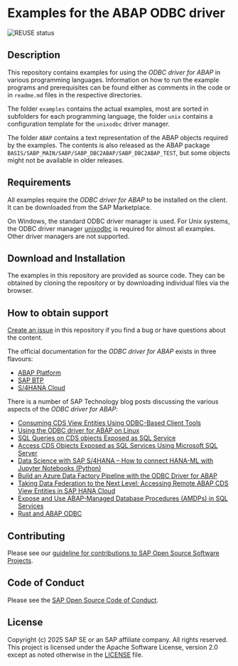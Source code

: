 # Examples for the ABAP ODBC driver
![REUSE status](https://api.reuse.software/badge/github.com/SAP-samples/odbc-driver-for-abap-examples)

## Description
This repository contains examples for using the _ODBC driver for ABAP_ in various programming languages.
Information on how to run the example programs and prerequisites can be found either as comments in the code or in `readme.md` files in the respective directories.

The folder `examples` contains the actual examples, most are sorted in subfolders for each programming language, the folder `unix` contains a configuration template for the `unixodbc` driver manager.

The folder `ABAP` contains a text representation of the ABAP objects required by the examples.
The contents is also released as the ABAP package `BASIS/SABP_MAIN/SABP/SABP_DBC2ABAP/SABP_DBC2ABAP_TEST`, but some objects might not be available in older releases.

## Requirements
All examples require the _ODBC driver for ABAP_ to be installed on the client.
It can be downloaded from the SAP Marketplace.

On Windows, the standard ODBC driver manager is used.
For Unix systems, the ODBC driver manager [unixodbc](https://www.unixodbc.org/) is required for almost all examples.
Other driver managers are not supported.

## Download and Installation
The examples in this repository are provided as source code.
They can be obtained by cloning the repository or by downloading individual files via the browser.

## How to obtain support
[Create an issue](https://github.com/SAP-samples/odbc-driver-for-abap-examples/issues) in this repository if you find a bug or have questions about the content.

The official documentation for the _ODBC driver for ABAP_ exists in three flavours:
- [ABAP Platform](https://help.sap.com/docs/ABAP_PLATFORM_NEW/b5670aaaa2364a29935f40b16499972d/4082fe1b66164eeb8aa41192166526af.html?locale=en-US&version=latest)
- [SAP BTP](https://help.sap.com/docs/BTP/65de2977205c403bbc107264b8eccf4b/4082fe1b66164eeb8aa41192166526af.html?locale=en-US&version=Cloud)
- [S/4HANA Cloud](https://help.sap.com/docs/SAP_S4HANA_CLOUD/6aa39f1ac05441e5a23f484f31e477e7/4082fe1b66164eeb8aa41192166526af.html?locale=en-US&version=latest)

There is a number of SAP Technology blog posts discussing the various aspects of the _ODBC driver for ABAP_:
- [Consuming CDS View Entities Using ODBC-Based Client Tools](https://community.sap.com/t5/technology-blog-posts-by-sap/consuming-cds-view-entities-using-odbc-based-client-tools/ba-p/13509459)
- [Using the ODBC driver for ABAP on Linux](https://community.sap.com/t5/technology-blog-posts-by-sap/using-the-odbc-driver-for-abap-on-linux/ba-p/13513705)
- [SQL Queries on CDS objects Exposed as SQL Service](https://community.sap.com/t5/technology-blog-posts-by-sap/sql-queries-on-cds-objects-exposed-as-sql-service/ba-p/13548513)
- [Access CDS Objects Exposed as SQL Services Using Microsoft SQL Server](https://community.sap.com/t5/technology-blog-posts-by-sap/access-cds-objects-exposed-as-sql-services-using-microsoft-sql-server/ba-p/13561745)
- [Data Science with SAP S/4HANA – How to connect HANA-ML with Jupyter Notebooks (Python)](https://community.sap.com/t5/supply-chain-management-blog-posts-by-sap/data-science-with-sap-s-4hana-how-to-connect-hana-ml-with-jupyter-notebooks/ba-p/13578429)
- [Build an Azure Data Factory Pipeline with the ODBC Driver for ABAP](https://community.sap.com/t5/technology-blog-posts-by-sap/build-an-azure-data-factory-pipeline-with-the-odbc-driver-for-abap/ba-p/13612960)
- [Taking Data Federation to the Next Level: Accessing Remote ABAP CDS View Entities in SAP HANA Cloud](https://community.sap.com/t5/technology-blog-posts-by-sap/taking-data-federation-to-the-next-level-accessing-remote-abap-cds-view/ba-p/13635034)
- [Expose and Use ABAP-Managed Database Procedures (AMDPs) in SQL Services](https://community.sap.com/t5/technology-blog-posts-by-sap/expose-and-use-abap-managed-database-procedures-amdps-in-sql-services/ba-p/13992244)
- [Rust and ABAP ODBC](https://community.sap.com/t5/technology-blog-posts-by-sap/rust-and-abap-odbc/ba-p/14118190)

## Contributing
Please see our [guideline for contributions to SAP Open Source Software Projects](CONTRIBUTING.md).

## Code of Conduct
Please see the [SAP Open Source Code of Conduct](CODE_OF_CONDUCT.md).

## License
Copyright (c) 2025 SAP SE or an SAP affiliate company. All rights reserved. This project is licensed under the Apache Software License, version 2.0 except as noted otherwise in the [LICENSE](LICENSE) file.
